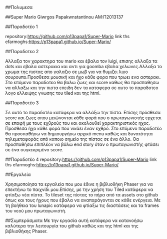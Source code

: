 ##Πολυμεσα

##Super Mario Giwrgos Papakwnstantinou AM:Π2013137

##Παραδοτέο 1

repository:https://github.com/p13papa1/Super-Mario
link ths efarmoghs:https://p13papa1.github.io/Super-Mario/

##Παραδοτεο 2

Αλλαξα τον χαρακτηρα του mario και έβαλα τον luigi, επισης αλλαξα τα dots και εβαλα αστερακια και αντι για goomba εβαλα χελωνες.Αλλαξα το χρωμα της πιστας απο γαλαζιο σε μωβ για να θυμιζει λιγο σουρουπο.Προσθεσα μουσική και ήχο κάθε φορα που τρωει ενα αστερακι. Στο επόμενο παραδοτεο θα βαλω ζωες και score καθως θα προσπαθησω να αλλαξω και την πιστα επειδη δεν τα καταφερα σε αυτο το παραδοτεο λογο ελλειψης γνωσης του tiled και της html.

##Παραδοτέο 3

Σε αυτό το παραδοτέο κατάφερα να αλλάξω την πίστα. Επίσης πρόσθεσα score και ζωες οπου μειώνονται κάθε φορά που ο πρωταγωνιστής ερχεται
σε επαφή με τους εχθρούς του και ακολουθεί χαρακτηριστικός ηχος. Προσθεσα ήχο κάθε φορά που νικάει έναν εχθρό. Στο επόμενο παραδοτέο θα προσπαθήσω να δημιουργήσω αρχικό menu καθώς και δυνατότητα τηλεμεταφοράς από καποιο σημείο της πίστας σε ένα άλλο. Θα προσπαθήσω επιπλέον να βάλω end story όταν ο πρωταγωνιστής φτάσει σε ένα συγκεκριμένο score.

##Παραδοτέο 4
repository:https://github.com/p13papa1/Super-Mario
link ths efarmoghs:https://p13papa1.github.io/Super-Mario/

##Εργαλεία

Χρησιμοποίησα τα εργαλεία που μου έδινε η βιβλιοθήκη Phaser για να επεκτήνω το παιχνίδι μου.Επίσης, με την χρήση του Tiled κατάφερα να φτίαξω νέα πίστα. Το tileset της πίστας το πήρα από τα assets στο github όπως και τους ήχους που έβαλα να αναπαράγονται σε κάθε ενέργεια.
Με τη βοήθεια του lunapic κατάφερα να φτίαξω τις διαστάσεις και τα frames του νεού μου πρωταγωνιστή.

##Συμπεράσματα
Με την εργασία αυτή κατάφερα να κατανοήσω καλύτερα την λειτουργία του github καθώς και της html και της βιβλιοθήκης Phaser.
